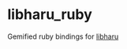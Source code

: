 libharu_ruby
============

Gemified ruby bindings for [libharu](https://github.com/libharu/libharu)
